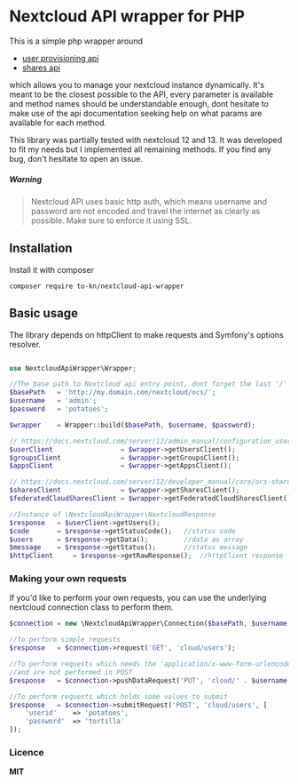 # Nextcloud API wrapper for PHP

This is a simple php wrapper around
- [user provisioning api](https://docs.nextcloud.com/server/18/admin_manual/configuration_user/user_provisioning_api.html)
- [shares api](https://docs.nextcloud.com/server/18/developer_manual/core/ocs-share-api.html)

which allows you to manage your nextcloud instance dynamically. It's meant to 
be the closest possible to the API, every parameter is available and method names should 
be understandable enough, dont hesitate to make use of the api documentation 
seeking help on what params are available for each method.

This library was partially tested with nextcloud 12 and 13. It was developed to fit my needs but I implemented all
remaining methods. If you find any bug, don't hesitate to open an issue.

##### Warning
> Nextcloud API uses basic http auth, which means username and password
are not encoded and travel the internet as clearly as possible. Make sure
to enforce it using SSL.

## Installation
Install it with composer
```
composer require to-kn/nextcloud-api-wrapper
```

## Basic usage
The library depends on httpClient to make requests and Symfony's options resolver.
```php

use NextcloudApiWrapper\Wrapper;

//The base path to Nextcloud api entry point, dont forget the last '/'
$basePath   = 'http://my.domain.com/nextcloud/ocs/';
$username   = 'admin';
$password   = 'potatoes';

$wrapper    = Wrapper::build($basePath, $username, $password);

// https://docs.nextcloud.com/server/12/admin_manual/configuration_user/user_provisioning_api.html
$userClient                 = $wrapper->getUsersClient();
$groupsClient               = $wrapper->getGroupsClient();
$appsClient                 = $wrapper->getAppsClient();

// https://docs.nextcloud.com/server/12/developer_manual/core/ocs-share-api.html
$sharesClient               = $wrapper->getSharesClient();
$federatedCloudSharesClient = $wrapper->getFederatedCloudSharesClient();

//Instance of \NextcloudApiWrapper\NextcloudResponse
$response   = $userClient->getUsers();
$code       = $response->getStatusCode();   //status code
$users      = $response->getData();         //data as array
$message    = $response->getStatus();       //status message
$httpClient     = $response->getRawResponse();  //httpClient response
```

### Making your own requests
If you'd like to perform your own requests, you can use the underlying
nextcloud connection class to perform them.
```php
$connection = new \NextcloudApiWrapper\Connection($basePath, $username, $password);

//To perform simple requests
$response   = $connection->request('GET', 'cloud/users');

//To perform requests which needs the 'application/x-www-form-urlencoded' header
//and are not performed in POST
$response   = $connection->pushDataRequest('PUT', 'cloud/' . $username . '/disable');

//To perform requests which holds some values to submit
$response   = $connection->submitRequest('POST', 'cloud/users', [
    'userid'    => 'potatoes',
    'password'  => 'tortilla'
]);
```

### Licence
**MIT**
